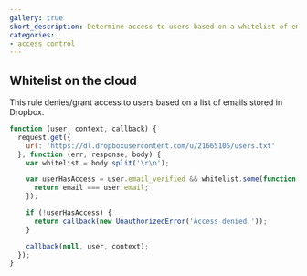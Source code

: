 ```yaml
---
gallery: true
short_description: Determine access to users based on a whitelist of emails stored in Dropbox.
categories:
- access control
---
```

## Whitelist on the cloud

This rule denies/grant access to users based on a list of emails stored in Dropbox.

```js
function (user, context, callback) {
  request.get({
    url: 'https://dl.dropboxusercontent.com/u/21665105/users.txt'
  }, function (err, response, body) {
    var whitelist = body.split('\r\n');

    var userHasAccess = user.email_verified && whitelist.some(function (email) {
      return email === user.email;
    });

    if (!userHasAccess) {
      return callback(new UnauthorizedError('Access denied.'));
    }

    callback(null, user, context);
  });
}
```
